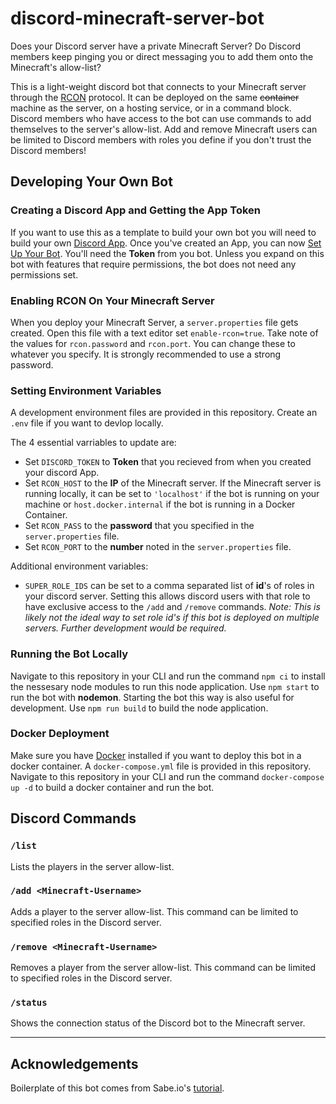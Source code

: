 # discord-minecraft-server-bot

Does your Discord server have a private Minecraft Server? Do Discord members keep pinging you or direct messaging you to add them onto the Minecraft's allow-list?

This is a light-weight discord bot that connects to your Minecraft server through the [RCON](https://wiki.vg/RCON#:~:text=RCON%20is%20a%20protocol%20that,Source%20RCON%20protocol%20for%20Minecraft.) protocol. It can be deployed on the same ~~container~~ machine as the server, on a hosting service, or in a command block. Discord members who have access to the bot can use commands to add themselves to the server's allow-list. Add and remove Minecraft users can be limited to Discord members with roles you define if you don't trust the Discord members!


## Developing Your Own Bot

### Creating a Discord App and Getting the App Token
If you want to use this as a template to build your own bot you will need to build your own [Discord App](https://discord.com/developers/docs/getting-started). Once you've created an App, you can now [Set Up Your Bot](https://discordjs.guide/preparations/setting-up-a-bot-application.html#what-is-a-token-anyway). You'll need the **Token** from you bot. Unless you expand on this bot with features that require permissions, the bot does not need any permissions set.


### Enabling RCON On Your Minecraft Server
When you deploy your Minecraft Server, a `server.properties` file gets created. Open this file with a text editor set `enable-rcon=true`. Take note of the values for `rcon.password` and `rcon.port`. You can change these to whatever you specify. It is strongly recommended to use a strong password.


### Setting Environment Variables
A development environment files are provided in this repository. Create an `.env` file if you want to devlop locally. 

The 4 essential varriables to update are:

* Set `DISCORD_TOKEN` to **Token** that you recieved from when you created your discord App.
* Set `RCON_HOST` to the **IP** of the Minecraft server. If the Minecraft server is running locally, it can be set to `'localhost'` if the bot is running on your machine or `host.docker.internal` if the bot is running in a Docker Container.
* Set `RCON_PASS` to the **password** that you specified in the `server.properties` file.
* Set `RCON_PORT` to the **number** noted in the `server.properties` file.

Additional environment variables:

* `SUPER_ROLE_IDS` can be set to a comma separated list of **id**'s of roles in your discord server. Setting this allows discord users with that role to have exclusive access to the `/add` and `/remove` commands. *Note: This is likely not the ideal way to set role id's if this bot is deployed on multiple servers. Further development would be required.*


### Running the Bot Locally
Navigate to this repository in your CLI and run the command  `npm ci` to install the nessesary node modules to run this node application. Use `npm start` to run the bot with **nodemon**. Starting the bot this way is also useful for development. Use `npm run build` to build the node application.


### Docker Deployment
Make sure you have [Docker](https://www.docker.com/) installed if you want to deploy this bot in a docker container. A `docker-compose.yml` file is provided in this repository. Navigate to this repository in your CLI and run the command  `docker-compose up -d` to build a docker container and run the bot.


## Discord Commands

### ```/list ```
Lists the players in the server allow-list.

### ```/add <Minecraft-Username>```
Adds a player to the server allow-list. This command can be limited to specified roles in the Discord server.

### ```/remove <Minecraft-Username>```
Removes a player from the server allow-list. This command can be limited to specified roles in the Discord server.

### ```/status ```
Shows the connection status of the Discord bot to the Minecraft server.

---
## Acknowledgements
Boilerplate of this bot comes from Sabe.io's [tutorial](https://sabe.io/tutorials/how-to-build-discord-bot-typescript).
